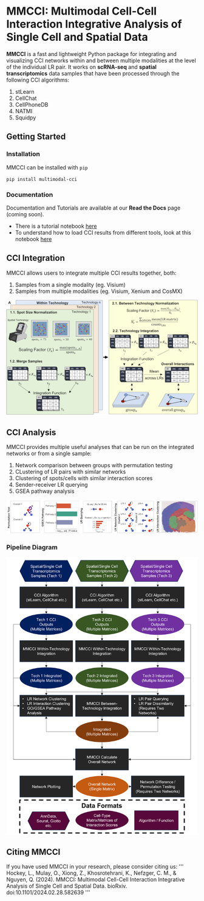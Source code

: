 # MMCCI: Multimodal Cell-Cell Interaction Integrative Analysis of Single Cell and Spatial Data

**MMCCI** is a fast and lightweight Python package for integrating and visualizing CCI networks within and between multiple modalities at the level of the individual LR pair. It works on **scRNA-seq** and **spatial transcriptomics** data samples that have been processed through the following CCI algorithms:
1. stLearn
2. CellChat
3. CellPhoneDB
4. NATMI
5. Squidpy

## Getting Started

### Installation

MMCCI can be installed with `pip`

```
pip install multimodal-cci
```


### Documentation

Documentation and Tutorials are available at our **Read the Docs** page (coming soon).

- There is a tutorial notebook [here](examples/brain_aging_example.ipynb)
- To understand how to load CCI results from different tools, look at this notebook [here](examples/loading_CCI_results.ipynb)

## CCI Integration

MMCCI allows users to integrate multiple CCI results together, both:
1. Samples from a single modality (eg. Visium)
2. Samples from multiple modalities (eg. Visium, Xenium and CosMX)

![Integration Method](docs/images/integration_method.png)

## CCI Analysis

MMCCI provides multiple useful analyses that can be run on the integrated networks or from a single sample:
1. Network comparison between groups with permutation testing
2. CLustering of LR pairs with similar networks
3. Clustering of spots/cells with similar interaction scores
4. Sender-receiver LR querying
5. GSEA pathway analysis

![Downstream Analyses](docs/images/analyses.png)

### Pipeline Diagram

![MMCCI Pipeline](docs/images/pipeline.png)

## Citing MMCCI

If you have used MMCCI in your research, please consider citing us: 
'''
Hockey, L., Mulay, O., Xiong, Z., Khosrotehrani, K., Nefzger, C. M., & Nguyen, Q. (2024). MMCCI: Multimodal Cell-Cell Interaction Integrative Analysis of Single Cell and Spatial Data. bioRxiv. doi:10.1101/2024.02.28.582639
'''


